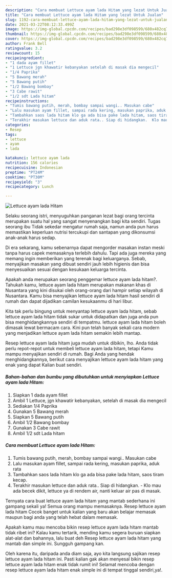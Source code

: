```yaml
---
description: "Cara membuat Lettuce ayam lada Hitam yang lezat Untuk Jualan"
title: "Cara membuat Lettuce ayam lada Hitam yang lezat Untuk Jualan"
slug: 1192-cara-membuat-lettuce-ayam-lada-hitam-yang-lezat-untuk-jualan
date: 2021-03-22T08:12:33.499Z
image: https://img-global.cpcdn.com/recipes/bad298e3df098599/680x482cq70/lettuce-ayam-lada-hitam-foto-resep-utama.jpg
thumbnail: https://img-global.cpcdn.com/recipes/bad298e3df098599/680x482cq70/lettuce-ayam-lada-hitam-foto-resep-utama.jpg
cover: https://img-global.cpcdn.com/recipes/bad298e3df098599/680x482cq70/lettuce-ayam-lada-hitam-foto-resep-utama.jpg
author: Frank Bell
ratingvalue: 3.2
reviewcount: 15
recipeingredient:
- "1 dada ayam fillet"
- "1 Lettuce jgn khawatir kebanyakan setelah di masak dia mengecil"
- "1/4 Paprika"
- "5 Bawang merah"
- "5 Bawang putih"
- "1/2 Bawang bombay"
- "3 Cabe rawit"
- "1/2 sdt Lada hitam"
recipeinstructions:
- "Tumis bawang putih, merah, bombay sampai wangi.. Masukan cabe"
- "Lalu masukan ayam fillet, sampai rada kering, masukan paprika, aduk rata"
- "Tambahkan saos lada hitam klo ga ada bisa pake lada hitam, saos tiram kecap."
- "Terakhir masukan lettuce dan aduk rata.. Siap di hidangkan.  Klo mau ada becek dikit, lettuce ya di rendem air, nanti keluar air pas di masak."
categories:
- Resep
tags:
- lettuce
- ayam
- lada

katakunci: lettuce ayam lada 
nutrition: 156 calories
recipecuisine: Indonesian
preptime: "PT24M"
cooktime: "PT30M"
recipeyield: "3"
recipecategory: Lunch

---
```



![Lettuce ayam lada Hitam](https://img-global.cpcdn.com/recipes/bad298e3df098599/680x482cq70/lettuce-ayam-lada-hitam-foto-resep-utama.jpg)

Selaku seorang istri, menyuguhkan panganan lezat bagi orang tercinta merupakan suatu hal yang sangat menyenangkan bagi kita sendiri. Tugas seorang ibu Tidak sekedar mengatur rumah saja, namun anda pun harus memastikan keperluan nutrisi tercukupi dan santapan yang dikonsumsi anak-anak harus sedap.

Di era  sekarang, kamu sebenarnya dapat mengorder masakan instan meski tanpa harus capek memasaknya terlebih dahulu. Tapi ada juga mereka yang memang ingin memberikan yang terenak bagi keluarganya. Sebab, menyajikan masakan yang dibuat sendiri jauh lebih higienis dan bisa menyesuaikan sesuai dengan kesukaan keluarga tercinta. 



Apakah anda merupakan seorang penggemar lettuce ayam lada hitam?. Tahukah kamu, lettuce ayam lada hitam merupakan makanan khas di Nusantara yang kini disukai oleh orang-orang dari hampir setiap wilayah di Nusantara. Kamu bisa menyajikan lettuce ayam lada hitam hasil sendiri di rumah dan dapat dijadikan camilan kesukaanmu di hari libur.

Kita tak perlu bingung untuk menyantap lettuce ayam lada hitam, sebab lettuce ayam lada hitam tidak sukar untuk didapatkan dan juga anda pun bisa menghidangkannya sendiri di tempatmu. lettuce ayam lada hitam boleh dimasak lewat bermacam cara. Kini pun telah banyak sekali cara modern yang menjadikan lettuce ayam lada hitam semakin lebih mantap.

Resep lettuce ayam lada hitam juga mudah untuk dibikin, lho. Anda tidak perlu repot-repot untuk membeli lettuce ayam lada hitam, tetapi Kamu mampu menyajikan sendiri di rumah. Bagi Anda yang hendak menghidangkannya, berikut cara menyajikan lettuce ayam lada hitam yang enak yang dapat Kalian buat sendiri.

<!--inarticleads1-->

##### Bahan-bahan dan bumbu yang dibutuhkan untuk menyiapkan Lettuce ayam lada Hitam:

1. Siapkan 1 dada ayam fillet
1. Ambil 1 Lettuce, jgn khawatir kebanyakan, setelah di masak dia mengecil
1. Sediakan 1/4 Paprika
1. Gunakan 5 Bawang merah
1. Siapkan 5 Bawang putih
1. Ambil 1/2 Bawang bombay
1. Gunakan 3 Cabe rawit
1. Ambil 1/2 sdt Lada hitam




<!--inarticleads2-->

##### Cara membuat Lettuce ayam lada Hitam:

1. Tumis bawang putih, merah, bombay sampai wangi.. Masukan cabe
1. Lalu masukan ayam fillet, sampai rada kering, masukan paprika, aduk rata
1. Tambahkan saos lada hitam klo ga ada bisa pake lada hitam, saos tiram kecap.
1. Terakhir masukan lettuce dan aduk rata.. Siap di hidangkan.  - Klo mau ada becek dikit, lettuce ya di rendem air, nanti keluar air pas di masak.




Ternyata cara buat lettuce ayam lada hitam yang mantab sederhana ini gampang sekali ya! Semua orang mampu memasaknya. Resep lettuce ayam lada hitam Cocok banget untuk kalian yang baru akan belajar memasak maupun bagi anda yang telah hebat dalam memasak.

Apakah kamu mau mencoba bikin resep lettuce ayam lada hitam mantab tidak ribet ini? Kalau kamu tertarik, mending kamu segera buruan siapkan alat-alat dan bahannya, lalu buat deh Resep lettuce ayam lada hitam yang mantab dan simple ini. Sungguh gampang kan. 

Oleh karena itu, daripada anda diam saja, ayo kita langsung sajikan resep lettuce ayam lada hitam ini. Pasti kalian gak akan menyesal bikin resep lettuce ayam lada hitam enak tidak rumit ini! Selamat mencoba dengan resep lettuce ayam lada hitam enak simple ini di tempat tinggal sendiri,ya!.

